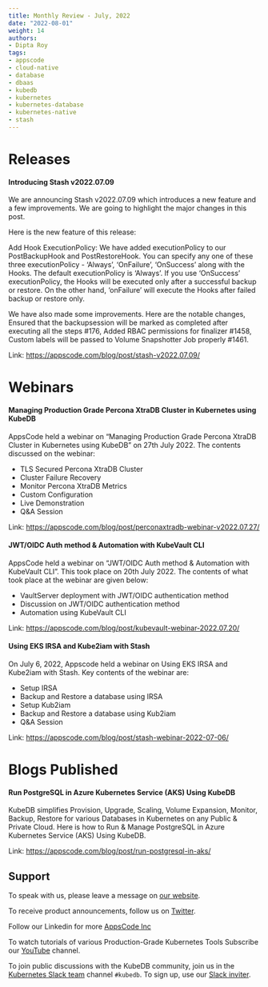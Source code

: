 ```yaml
---
title: Monthly Review - July, 2022
date: "2022-08-01"
weight: 14
authors:
- Dipta Roy
tags:
- appscode
- cloud-native
- database
- dbaas
- kubedb
- kubernetes
- kubernetes-database
- kubernetes-native
- stash
---
```


# Releases


#### Introducing Stash v2022.07.09

We are announcing Stash v2022.07.09 which introduces a new feature and a few improvements. We are going to highlight the major changes in this post.

Here is the new feature of this release: 

Add Hook ExecutionPolicy: We have added executionPolicy to our PostBackupHook and PostRestoreHook. You can specify any one of these three executionPolicy - ‘Always’, ‘OnFailure’, ‘OnSuccess’ along with the Hooks. The default executionPolicy is ‘Always’. If you use ‘OnSuccess’ executionPolicy, the Hooks will be executed only after a successful backup or restore. On the other hand, ‘onFailure’ will execute the Hooks after failed backup or restore only. 

We have also made some improvements. Here are the notable changes, Ensured that the backupsession will be marked as completed after executing all the steps #176, Added RBAC permissions for finalizer #1458, Custom labels will be passed to Volume Snapshotter Job properly #1461.

Link: https://appscode.com/blog/post/stash-v2022.07.09/



# Webinars


#### Managing Production Grade Percona XtraDB Cluster in Kubernetes using KubeDB

AppsCode held a webinar on “Managing Production Grade Percona XtraDB Cluster in Kubernetes using KubeDB” on 27th July 2022. The contents discussed on the webinar:

- TLS Secured Percona XtraDB Cluster
- Cluster Failure Recovery
- Monitor Percona XtraDB Metrics
- Custom Configuration
- Live Demonstration
- Q&A Session

Link: https://appscode.com/blog/post/perconaxtradb-webinar-v2022.07.27/

#### JWT/OIDC Auth method & Automation with KubeVault CLI

AppsCode held a webinar on “JWT/OIDC Auth method & Automation with KubeVault CLI”. This took place on 20th July 2022. The contents of what took place at the webinar are given below:

- VaultServer deployment with JWT/OIDC authentication method
- Discussion on JWT/OIDC authentication method
- Automation using KubeVault CLI

Link: https://appscode.com/blog/post/kubevault-webinar-2022.07.20/

#### Using EKS IRSA and Kube2iam with Stash

On July 6, 2022, Appscode held a webinar on Using EKS IRSA and Kube2iam with Stash. Key contents of the webinar are:

- Setup IRSA
- Backup and Restore a database using IRSA
- Setup Kub2iam
- Backup and Restore a database using Kub2iam
- Q&A Session

Link: https://appscode.com/blog/post/stash-webinar-2022-07-06/



# Blogs Published


#### Run PostgreSQL in Azure Kubernetes Service (AKS) Using KubeDB

KubeDB simplifies Provision, Upgrade, Scaling, Volume Expansion, Monitor, Backup, Restore for various Databases in Kubernetes on any Public & Private Cloud. Here is how to Run & Manage PostgreSQL in Azure Kubernetes Service (AKS) Using KubeDB.

Link: https://appscode.com/blog/post/run-postgresql-in-aks/



## Support

To speak with us, please leave a message on [our website](https://appscode.com/contact/).

To receive product announcements, follow us on [Twitter](https://twitter.com/KubeDB).

Follow our Linkedin for more [AppsCode Inc](https://www.linkedin.com/company/appscode/)

To watch tutorials of various Production-Grade Kubernetes Tools Subscribe our [YouTube](https://www.youtube.com/c/AppsCodeInc/) channel.

To join public discussions with the KubeDB community, join us in the [Kubernetes Slack team](https://kubernetes.slack.com/messages/C8149MREV/) channel `#kubedb`. To sign up, use our [Slack inviter](http://slack.kubernetes.io/).
